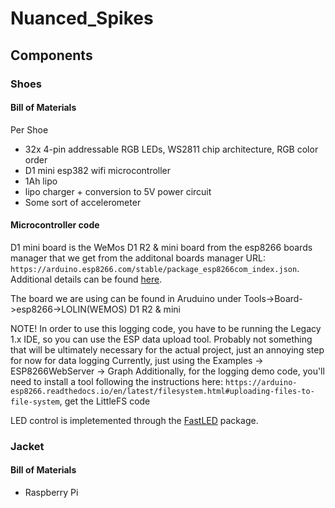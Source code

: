 # Nuanced_Spikes

## Components

### Shoes
#### Bill of Materials
Per Shoe

 - 32x 4-pin addressable RGB LEDs, WS2811 chip architecture, RGB color order
 - D1 mini esp382 wifi microcontroller
 - 1Ah lipo
 - lipo charger + conversion to 5V power circuit
 - Some sort of accelerometer

#### Microcontroller code
D1 mini board is the WeMos D1 R2 & mini board from the esp8266 boards manager that we get from the additonal boards manager URL: ```https://arduino.esp8266.com/stable/package_esp8266com_index.json```. Additional details can be found [here](https://makersportal.com/blog/2019/6/12/wemos-d1-mini-esp8266-arduino-wifi-board).

The board we are using can be found in Aruduino under Tools->Board->esp8266->LOLIN(WEMOS) D1 R2 & mini

NOTE! In order to use this logging code, you have to be running the Legacy 1.x IDE, so you can use the ESP data upload tool.
Probably not something that will be ultimately necessary for the actual project, just an annoying step for now for data logging
Currently, just using the Examples -> ESP8266WebServer -> Graph
Additionally, for the logging demo code, you'll need to install a tool following the instructions here: ```https://arduino-esp8266.readthedocs.io/en/latest/filesystem.html#uploading-files-to-file-system```, get the LittleFS code

LED control is impletemented through the [FastLED](https://fastled.io/) package.

### Jacket
#### Bill of Materials

- Raspberry Pi
